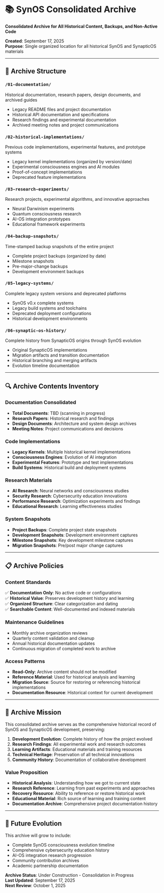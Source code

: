 # 📚 SynOS Consolidated Archive

**Consolidated Archive for All Historical Content, Backups, and Non-Active Code**

**Created**: September 17, 2025  
**Purpose**: Single organized location for all historical SynOS and SynapticOS materials

---

## 📁 Archive Structure

### `/01-documentation/`
Historical documentation, research papers, design documents, and archived guides
- Legacy README files and project documentation
- Historical API documentation and specifications
- Research findings and experimental documentation
- Archived meeting notes and project communications

### `/02-historical-implementations/`
Previous code implementations, experimental features, and prototype systems
- Legacy kernel implementations (organized by version/date)
- Experimental consciousness engines and AI modules
- Proof-of-concept implementations
- Deprecated feature implementations

### `/03-research-experiments/`
Research projects, experimental algorithms, and innovative approaches
- Neural Darwinism experiments
- Quantum consciousness research
- AI-OS integration prototypes
- Educational framework experiments

### `/04-backup-snapshots/`
Time-stamped backup snapshots of the entire project
- Complete project backups (organized by date)
- Milestone snapshots
- Pre-major-change backups
- Development environment backups

### `/05-legacy-systems/`
Complete legacy system versions and deprecated platforms
- SynOS v0.x complete systems
- Legacy build systems and toolchains
- Deprecated deployment configurations
- Historical development environments

### `/06-synaptic-os-history/`
Complete history from SynapticOS origins through SynOS evolution
- Original SynapticOS implementations
- Migration artifacts and transition documentation
- Historical branching and merging artifacts
- Evolution timeline documentation

---

## 🔍 Archive Contents Inventory

### Documentation Consolidated
- **Total Documents**: TBD (scanning in progress)
- **Research Papers**: Historical research and findings
- **Design Documents**: Architecture and system design archives
- **Meeting Notes**: Project communications and decisions

### Code Implementations
- **Legacy Kernels**: Multiple historical kernel implementations
- **Consciousness Engines**: Evolution of AI integration
- **Experimental Features**: Prototype and test implementations
- **Build Systems**: Historical build and deployment systems

### Research Materials
- **AI Research**: Neural networks and consciousness studies
- **Security Research**: Cybersecurity education innovations
- **Performance Research**: Optimization experiments and findings
- **Educational Research**: Learning effectiveness studies

### System Snapshots
- **Project Backups**: Complete project state snapshots
- **Development Snapshots**: Development environment captures
- **Milestone Snapshots**: Key development milestone captures
- **Migration Snapshots**: Pre/post major change captures

---

## 📋 Archive Policies

### Content Standards
✅ **Documentation Only**: No active code or configurations  
✅ **Historical Value**: Preserves development history and learning  
✅ **Organized Structure**: Clear categorization and dating  
✅ **Searchable Content**: Well-documented and indexed materials

### Maintenance Guidelines
- Monthly archive organization reviews
- Quarterly content validation and cleanup
- Annual historical documentation updates
- Continuous migration of completed work to archive

### Access Patterns
- **Read-Only**: Archive content should not be modified
- **Reference Material**: Used for historical analysis and learning
- **Migration Source**: Source for restoring or referencing historical implementations
- **Documentation Resource**: Historical context for current development

---

## 🎯 Archive Mission

This consolidated archive serves as the comprehensive historical record of SynOS and SynapticOS development, preserving:

1. **Development Evolution**: Complete history of how the project evolved
2. **Research Findings**: All experimental work and research outcomes
3. **Learning Artifacts**: Educational materials and training resources
4. **Technical Heritage**: Preservation of all technical innovations
5. **Community History**: Documentation of collaborative development

### Value Proposition

- **Historical Analysis**: Understanding how we got to current state
- **Research Reference**: Learning from past experiments and approaches
- **Recovery Resource**: Ability to reference or restore historical work
- **Educational Material**: Rich source of learning and training content
- **Documentation Archive**: Comprehensive project documentation history

---

## 🚀 Future Evolution

This archive will grow to include:
- Complete SynOS consciousness evolution timeline
- Comprehensive cybersecurity education history
- AI-OS integration research progression
- Community contribution archives
- Academic partnership documentation

**Archive Status**: Under Construction - Consolidation in Progress  
**Last Updated**: September 17, 2025  
**Next Review**: October 1, 2025
